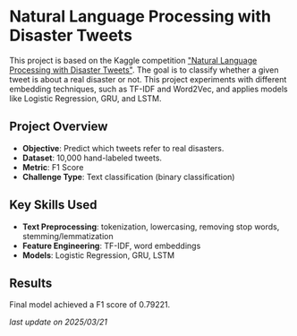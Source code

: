 # Natural Language Processing with Disaster Tweets

This project is based on the Kaggle competition ["Natural Language Processing with Disaster Tweets"](https://www.kaggle.com/competitions/nlp-getting-started). The goal is to classify whether a given tweet is about a real disaster or not. This project experiments with different embedding techniques, such as TF-IDF and Word2Vec, and applies models like Logistic Regression, GRU, and LSTM.

## Project Overview

- **Objective**: Predict which tweets refer to real disasters.
- **Dataset**: 10,000 hand-labeled tweets.
- **Metric**: F1 Score
- **Challenge Type**: Text classification (binary classification)

## Key Skills Used
- **Text Preprocessing**: tokenization, lowercasing, removing stop words, stemming/lemmatization
- **Feature Engineering**: TF-IDF, word embeddings
- **Models**: Logistic Regression, GRU, LSTM

## Results
Final model achieved a F1 score of 0.79221.

*last update on 2025/03/21*
